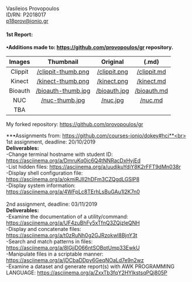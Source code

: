 Vasileios Provopoulos<br>
ID/RN: P2018017<br>
p18prov@ionio.gr<br>
#### 1st Report:<br>

**•Additions made to: https://github.com/provopoulos/gr repository.**<br>

|  Images 	|                                             Thumbnail                                            	|                                      Original                                      	|                                        (.md)                                       	|
|:-------:	|:------------------------------------------------------------------------------------------------:	|:----------------------------------------------------------------------------------:	|:----------------------------------------------------------------------------------:	|
| Clippit 	|   [/clippit-thumb.png](https://github.com/provopoulos/gr/blob/gh-pages/images/clippit-thumb.PNG) 	| [/clippit.png](https://github.com/provopoulos/gr/blob/gh-pages/images/clippit.PNG) 	| [/clippit.md](https://github.com/provopoulos/gr/blob/gh-pages/_gallery/clippit.md) 	|
|  Kinect 	|   [/kinect-thumb.png](https://github.com/provopoulos/gr/blob/gh-pages/images/kinect-thumb.png)   	|   [/kinect.png](https://github.com/provopoulos/gr/blob/gh-pages/images/kinect.png) 	|  [/kinect.md](https://github.com/provopoulos/gr/blob/gh-pages/_gallery/kinect.md)  	|
| Bioauth 	|  [/bioauth-thumb.jpg](https://github.com/provopoulos/gr/blob/gh-pages/images/bioauth-thumb.jpg)  	| [/bioauth.jpg](https://github.com/provopoulos/gr/blob/gh-pages/images/bioauth.jpg) 	| [/bioauth.md](https://github.com/provopoulos/gr/blob/gh-pages/_gallery/bioauth.md) 	|
|   NUC   	|      [/nuc-thumb.jpg](https://github.com/provopoulos/gr/blob/gh-pages/images/nuc-thumb.jpg)      	|      [/nuc.jpg](https://github.com/provopoulos/gr/blob/gh-pages/images/nuc.jpg)    	|      [/nuc.md](https://github.com/provopoulos/gr/blob/gh-pages/_gallery/nuc.md)    	|
|    TBA  	|                                                                                                  	|                                                                                    	|                                                                                    	|<br>

My forked repository: https://github.com/provopoulos/gr<br>

**•Assignments from: https://github.com/courses-ionio/dokey#hci**<br>
1st assignment, deadline: 20/10/2019<br>
**Deliverables:**<br>
-Change terminal hostname with student ID: https://asciinema.org/a/DmruKq0ic6Q4tNNRacDxHyjEd<br>
-List hidden files: https://asciinema.org/a/uudjkuYdiY8K2rFFT9dMn038r<br>
-Display shell configuration file: https://asciinema.org/a/okmiRJIl2hDFm3CZQgdLGSlP8<br>
-Display system information: https://asciinema.org/a/4WFpLc8TErhLsBuGAu1l2K7n0<br>
<br>
2nd assignment, deadline: 03/11/2019<br>
**Deliverables:**<br>
-Examine the documentation of a utility/command: https://asciinema.org/a/UF4zuBhFy5xTfnQ3ZQjzleQNH<br>
-Display and concatenate files: https://asciinema.org/a/t0zRuNh0g2GJRzokwl8BjnY3t<br>
-Search and match patterns in files: https://asciinema.org/a/8lGjjD066ntSOBptUmp33EwkU<br>
-Manipulate files in a scriptable manner: https://asciinema.org/a/jDCbaDDpy6GeqNOaLd7e9n2wz<br>
-Examine a dataset and generate report(s) with AWK PROGRAMMING LANGUAGE: https://asciinema.org/a/ZxxTb3fqY2HYlkstsqPQj805P<br>
